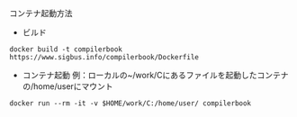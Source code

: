 コンテナ起動方法
- ビルド

`docker build -t compilerbook https://www.sigbus.info/compilerbook/Dockerfile `
- コンテナ起動
例：ローカルの~/work/Cにあるファイルを起動したコンテナの/home/userにマウント

`docker run --rm -it -v $HOME/work/C:/home/user/ compilerbook`